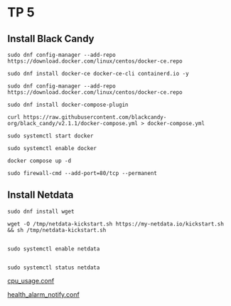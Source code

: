 # TP 5

## Install Black Candy


```
sudo dnf config-manager --add-repo https://download.docker.com/linux/centos/docker-ce.repo

sudo dnf install docker-ce docker-ce-cli containerd.io -y

sudo dnf config-manager --add-repo https://download.docker.com/linux/centos/docker-ce.repo

sudo dnf install docker-compose-plugin
```


```
curl https://raw.githubusercontent.com/blackcandy-org/black_candy/v2.1.1/docker-compose.yml > docker-compose.yml

sudo systemctl start docker

sudo systemctl enable docker

docker compose up -d

sudo firewall-cmd --add-port=80/tcp --permanent
```

## Install Netdata

```
sudo dnf install wget

wget -O /tmp/netdata-kickstart.sh https://my-netdata.io/kickstart.sh && sh /tmp/netdata-kickstart.sh


sudo systemctl enable netdata


sudo systemctl status netdata

```

[cpu_usage.conf](./cpu_usage.conf)

[health_alarm_notify.conf](./health_alarm_notify.conf)

